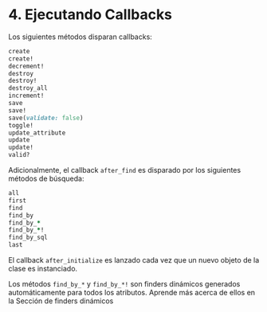 # 4. Ejecutando Callbacks

Los siguientes métodos disparan callbacks:

```ruby
create
create!
decrement!
destroy
destroy!
destroy_all
increment!
save
save!
save(validate: false)
toggle!
update_attribute
update
update!
valid?
```

Adicionalmente, el callback `after_find` es disparado por los siguientes métodos de búsqueda:

```ruby
all
first
find
find_by
find_by_*
find_by_*!
find_by_sql
last
```

El callback `after_initialize` es lanzado cada vez que un nuevo objeto de la clase es instanciado. 

Los métodos `find_by_*` y `find_by_*!` son finders dinámicos generados automáticamente para todos los atributos. Aprende más acerca de ellos en la Sección de finders dinámicos



